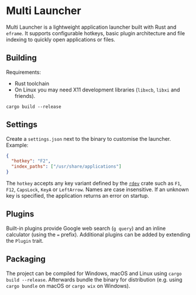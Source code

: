 # Multi Launcher

Multi Launcher is a lightweight application launcher built with Rust and `eframe`.
It supports configurable hotkeys, basic plugin architecture and file indexing to quickly open applications or files.

## Building

Requirements:
- Rust toolchain
- On Linux you may need X11 development libraries (`libxcb`, `libxi` and friends).

```
cargo build --release
```

## Settings

Create a `settings.json` next to the binary to customise the launcher. Example:

```json
{
  "hotkey": "F2",
  "index_paths": ["/usr/share/applications"]
}
```

The `hotkey` accepts any key variant defined by the [`rdev`](https://docs.rs/rdev) crate such as `F1`, `F12`, `CapsLock`, `KeyA` or `LeftArrow`. Names are case insensitive. If an unknown key is specified, the application returns an error on startup.

## Plugins

Built-in plugins provide Google web search (`g query`) and an inline calculator (using the `=` prefix). Additional plugins can be added by extending the `Plugin` trait.

## Packaging

The project can be compiled for Windows, macOS and Linux using `cargo build --release`. Afterwards bundle the binary for distribution (e.g. using `cargo bundle` on macOS or `cargo wix` on Windows).
